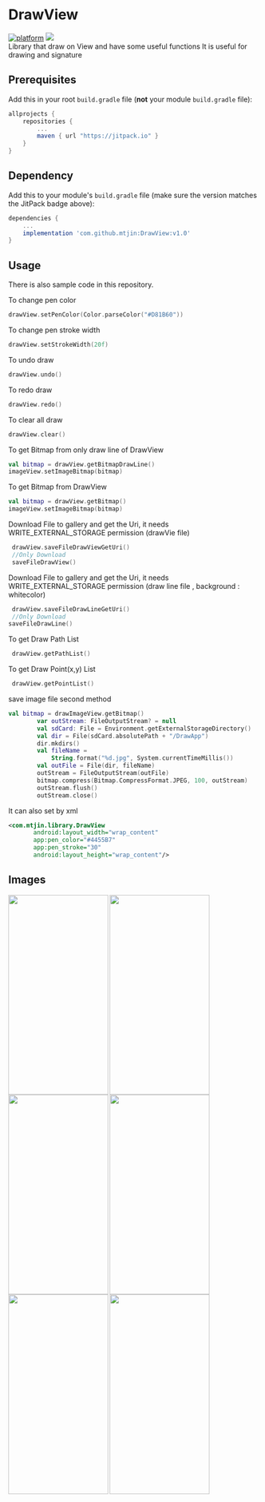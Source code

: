 # DrawView
[![platform](https://img.shields.io/badge/platform-Android-yellow.svg)](https://www.android.com)
[![](https://jitpack.io/v/mtjin/DrawView.svg)](https://jitpack.io/#mtjin/DrawView)
<br>
Library that draw on View and have some useful functions
It is useful for drawing and signature

## Prerequisites
Add this in your root `build.gradle` file (**not** your module `build.gradle` file):

```gradle
allprojects {
	repositories {
		...
		maven { url "https://jitpack.io" }
	}
}
```

## Dependency

Add this to your module's `build.gradle` file (make sure the version matches the JitPack badge above):

```gradle
dependencies {
	...
	implementation 'com.github.mtjin:DrawView:v1.0'
}
```

## Usage

There is also sample code in this repository.

To change pen color
```kotlin
drawView.setPenColor(Color.parseColor("#D81B60"))
```

To change pen stroke width
```kotlin
drawView.setStrokeWidth(20f)
```

To undo draw 
```kotlin
drawView.undo()
```

To redo draw 
```kotlin
drawView.redo()
```

To clear all draw
```kotlin
drawView.clear()
```

To get Bitmap from only draw line of DrawView
```kotlin
val bitmap = drawView.getBitmapDrawLine()
imageView.setImageBitmap(bitmap)
```

To get Bitmap from DrawView
```kotlin
val bitmap = drawView.getBitmap()
imageView.setImageBitmap(bitmap)
```

Download File to gallery and get the Uri, it needs WRITE_EXTERNAL_STORAGE permission (drawVie file)
```kotlin
 drawView.saveFileDrawViewGetUri()
 //Only Download
 saveFileDrawView() 
```

Download File to gallery and get the Uri, it needs WRITE_EXTERNAL_STORAGE permission (draw line file , background : whitecolor)
```kotlin
 drawView.saveFileDrawLineGetUri()
 //Only Download
saveFileDrawLine()
```

To get Draw Path List
```kotlin
 drawView.getPathList()
```

To get Draw Point(x,y) List
```kotlin
 drawView.getPointList()
```

save image file second method

```kotlin
val bitmap = drawImageView.getBitmap()
        var outStream: FileOutputStream? = null
        val sdCard: File = Environment.getExternalStorageDirectory()
        val dir = File(sdCard.absolutePath + "/DrawApp")
        dir.mkdirs()
        val fileName =
            String.format("%d.jpg", System.currentTimeMillis())
        val outFile = File(dir, fileName)
        outStream = FileOutputStream(outFile)
        bitmap.compress(Bitmap.CompressFormat.JPEG, 100, outStream)
        outStream.flush()
        outStream.close()
```

It can also set by xml
```xml
<com.mtjin.library.DrawView
       android:layout_width="wrap_content"
       app:pen_color="#4455B7"
       app:pen_stroke="30"
       android:layout_height="wrap_content"/>
```

## Images
<img src="https://user-images.githubusercontent.com/37071007/78999801-56c7f300-7b86-11ea-99e6-1a361edd2290.png" align="left" height="400" width="200" >
<img src="https://user-images.githubusercontent.com/37071007/78999818-61828800-7b86-11ea-8884-e91584522f35.png" align="left" height="400" width="200" >
<img src="https://user-images.githubusercontent.com/37071007/78999833-66473c00-7b86-11ea-843f-16b2ee59d063.png" align="left" height="400" width="200" >
<img src="https://user-images.githubusercontent.com/37071007/78999839-6a735980-7b86-11ea-9563-835ace663d6e.png" align="left" height="400" width="200" >
<img src="https://user-images.githubusercontent.com/37071007/78999843-6cd5b380-7b86-11ea-9848-13482607d284.png" align="left" height="400" width="200" >
<img src="https://user-images.githubusercontent.com/37071007/78999850-6fd0a400-7b86-11ea-95c8-8f7c8bd842df.png" align="left" height="400" width="200" >

